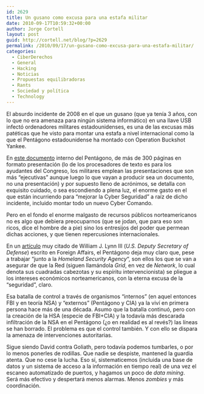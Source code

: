 ```yaml
---
id: 2629
title: Un gusano como excusa para una estafa militar
date: 2010-09-17T10:59:32+00:00
author: Jorge Cortell
layout: post
guid: http://cortell.net/blog/?p=2629
permalink: /2010/09/17/un-gusano-como-excusa-para-una-estafa-militar/
categories:
  - CiberDerechos
  - General
  - Hacking
  - Noticias
  - Propuestas equilibradoras
  - Rants
  - Sociedad y polí­tica
  - Technology
---
```

El absurdo incidente de 2008 en el que un gusano (que ya tenía 3 años, con lo que no era amenaza para ningún sistema informático) en una llave USB infectó ordenadores militares estadounidenses, es una de las excusas más patéticas que he visto para montar una estafa a nivel internacional como la que el Pentágono estadounidense ha montado con Operation Buckshot Yankee.

En <a title="https://snap.pae.osd.mil/snapit/ReportOpen.aspx?SysID=PB2011_AirForce" href="https://snap.pae.osd.mil/snapit/ReportOpen.aspx?SysID=PB2011_AirForce" target="_blank">este documento</a> interno del Pentágono, de más de 300 páginas en formato presentación (lo de los procesadores de texto es para los ayudantes del Congreso, los militares emplean las presentaciones que son más &#8220;ejecutivas&#8221; aunque luego lo que vayan a producir sea un documento, no una presentación) y por supuesto lleno de acrónimos, se detalla con exquisito cuidado, o sea escondiendo a plena luz, el enorme gasto en el que están incurriendo para &#8220;mejorar la Cyber Seguridad&#8221; a raíz de dicho incidente, incluido montar todo un nuevo Cyber Comando.

Pero en el fondo el enorme malgasto de recursos públicos norteamericanos no es algo que debiera preocuparnos (que se jodan, que para eso son ricos, dice el hombre de a pie) sino los entresijos del poder que permean dichas acciones, y que tienen repercusiones internacionales.

En un <a title="http://www.foreignaffairs.com/articles/66552/william-j-lynn-iii/defending-a-new-domain?cid=emc-sep2010promo-content-091610" href="http://www.foreignaffairs.com/articles/66552/william-j-lynn-iii/defending-a-new-domain?cid=emc-sep2010promo-content-091610" target="_blank">artículo</a> muy citado de William J. Lynn III (_U.S. Deputy Secretary of Defense_) escrito en Foreign Affairs, el Pentágono deja muy claro que, pese a trabajar &#8220;junto a la _Homeland Security Agency_&#8220;, son ellos los que se van a asegurar de que la Red (siguen llamándola _Grid_, en vez de _Network_, lo cual denota sus cuadradas cabezotas y su espíritu intervencionista) se pliegue a los intereses económicos norteamericanos, con la eterna excusa de la &#8220;seguridad&#8221;, claro.

Esa batalla de control a través de organismos &#8220;internos&#8221; (en aquel entonces FBI y en teoría NSA) y &#8220;externos&#8221; (Pentágono y CIA) ya la viví en primera persona hace más de una década. Asumo que la batalla continuó, pero con la creación de la HSA (especie de FBI+CIA) y la todavía más descarada infiltración de la NSA en el Pentágono (¿o en realidad es al revés?) las líneas se han borrado. El problema es que el control también. Y con ello se dispara la amenaza de intervenciones autoritarias.

Sigue siendo David contra Goliath, pero todavía podemos tumbarles, o por lo menos ponerles de rodillas. Que nadie se despiste, mantened la guardia atenta. Que no cese la lucha. Eso sí, sistematicemos (incluida una base de datos y un sistema de acceso a la información en tiempo real) de una vez el escaneo automatizado de puertos, y hagamos un poco de _data mining_. Será más efectivo y despertará menos alarmas. Menos _zombies_ y más coordinación.